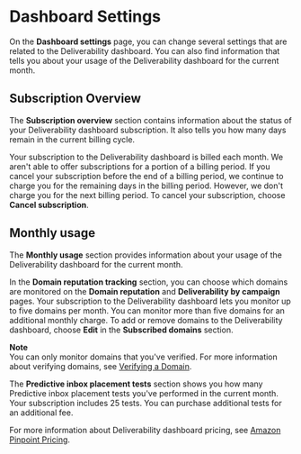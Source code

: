 # Dashboard Settings<a name="channels-email-deliverability-dashboard-settings"></a>

On the **Dashboard settings** page, you can change several settings that are related to the Deliverability dashboard\. You can also find information that tells you about your usage of the Deliverability dashboard for the current month\.

## Subscription Overview<a name="channels-email-deliverability-dashboard-settings-overview"></a>

The **Subscription overview** section contains information about the status of your Deliverability dashboard subscription\. It also tells you how many days remain in the current billing cycle\.

Your subscription to the Deliverability dashboard is billed each month\. We aren't able to offer subscriptions for a portion of a billing period\. If you cancel your subscription before the end of a billing period, we continue to charge you for the remaining days in the billing period\. However, we don't charge you for the next billing period\. To cancel your subscription, choose **Cancel subscription**\.

## Monthly usage<a name="channels-email-deliverability-dashboard-settings-monthly-usage"></a>

The **Monthly usage** section provides information about your usage of the Deliverability dashboard for the current month\.

In the **Domain reputation tracking** section, you can choose which domains are monitored on the **Domain reputation** and **Deliverability by campaign** pages\. Your subscription to the Deliverability dashboard lets you monitor up to five domains per month\. You can monitor more than five domains for an additional monthly charge\. To add or remove domains to the Deliverability dashboard, choose **Edit** in the **Subscribed domains** section\. 

**Note**  
You can only monitor domains that you've verified\. For more information about verifying domains, see [Verifying a Domain](channels-email-manage-verify.md#channels-email-manage-verify-domain)\.

The **Predictive inbox placement tests** section shows you how many Predictive inbox placement tests you've performed in the current month\. Your subscription includes 25 tests\. You can purchase additional tests for an additional fee\.

For more information about Deliverability dashboard pricing, see [Amazon Pinpoint Pricing](https://aws.amazon.com/pinpoint/pricing/#Deliverability_Dashboard)\.